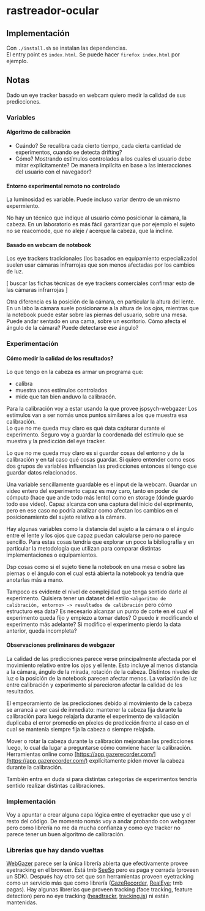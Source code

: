 # rastreador-ocular

## Implementación

Con `./install.sh` se instalan las dependencias.  
El entry point es `index.html`.
Se puede hacer `firefox index.html` por ejemplo.

## Notas

Dado un eye tracker basado en webcam quiero medir la calidad de sus
predicciones.

### Variables

#### Algoritmo de calibración

- Cuándo?
Se recalibra cada cierto tiempo, cada cierta cantidad de experimentos, cuando
se detecta drifting?
- Cómo?
Mostrando estímulos controlados a los cuales el usuario debe mirar
explícitamente?
De manera implícita en base a las interacciones del usuario con el navegador?

#### Entorno experimental remoto no controlado

La luminosidad es variable.
Puede incluso variar dentro de un mismo expermiento.

No hay un técnico que indique al usuario cómo posicionar la cámara, la cabeza.
En un laboratorio es más fácil garantizar que por ejemplo el sujeto no se
reacomode, que no aleje / acerque la cabeza, que la incline.

#### Basado en webcam de notebook

Los eye trackers tradicionales (los basados en equipamiento especializado)
suelen usar cámaras infrarrojas que son menos afectadas por los cambios de luz.

[
  buscar las fichas técnicas de eye trackers comerciales
  confirmar esto de las cámaras infrarrojas
]

Otra diferencia es la posición de la cámara, en particular la altura del lente.
En un labo la cámara suele posicionarse a la altura de los ojos, mientras que la
notebook puede estar sobre las piernas del usuario, sobre una mesa.
Puede andar sentado en una cama, sobre un escritorio.
Cómo afecta el ángulo de la cámara? Puede detectarse ese ángulo?

### Experimentación

#### Cómo medir la calidad de los resultados?

Lo que tengo en la cabeza es armar un programa que:
- calibra
- muestra unos estímulos controlados
- mide que tan bien anduvo la calibracón.

Para la calibración voy a estar usando la que provee jspsych-webgazer
Los estímulos van a ser nomás unos puntos similares a los que muestra esa
calibración.  
Lo que no me queda muy claro es qué data caṕturar durante el experimento.
Seguro voy a guardar la coordenada del estímulo que se muestra y la predicción
del eye tracker.

Lo que no me queda muy claro es si guardar cosas del entorno y de la calibración
y en tal caso qué cosas guardar.
Si quiero entender como esos dos grupos de variables influencian las
predicciones entonces sí tengo que guardar datos relacionados.

Una variable sencillamente guardable es el input de la webcam.
Guardar un video entero del experimento capaz es muy caro, tanto en poder de
cómputo (hace que ande todo más lento) como en storage (dónde guardo todo ese
video).
Capaz alcanza con una captura del inicio del exprimento, pero en ese caso no
podría analizar como afectan los cambios en el posicionamiento del sujeto
relativo a la cámara.

Hay algunas variables como la distancia del sujeto a la cámara o el ángulo entre
el lente y los ojos que capaz puedan calcularse pero no parece sencillo.
Para estas cosas tendría que explorar un poco la bibliografía y en particular la
metodología que utilizan para comparar distintas implementaciones o
equipamientos.

Dsp cosas como si el sujeto tiene la notebook en una mesa o sobre las piernas o
el ángulo con el cual está abierta la notebook ya tendría que anotarlas más a
mano.

Tampoco es evidente el nivel de complejidad que tenga sentido darle al
experimento.
Quisiera tener un dataset del estilo
`<algoritmo de calibración, entorno> -> resultados de calibración`
pero cómo estructuro esa data?
Es necesario alcanzar un punto de corte en el cual el experimento queda fijo y
empiezo a tomar datos?
O puedo ir modificando el experimento más adelante?
Si modifico el experimento pierdo la data anterior, queda incompleta?

#### Observaciones preliminares de webgazer

La calidad de las predicciones parece verse principalmente afectada por el
movimiento relativo entre los ojos y el lente.
Esto incluye al menos distancia a la cámara, ángulo de la mirada, rotación de la
cabeza.
Distintos niveles de luz o la posición de la notebook parecen afectar menos.
La variación de luz entre calibración y experimento sí parecieron afectar la
calidad de los resultados.

El empeoramiento de las predicciones debido al movimiento de la cabeza se
arrancá a ver casi de inmediato:
mantener la cabeza fija durante la calibración para luego relajarla durante el
experimento de validación duplicaba el error promedio en píxeles de predicción
frente al caso en el cual se mantenía siempre fija la cabeza o siempre relajada.

Mover o rotar la cabeza durante la calibración mejoraban las predicciones luego,
lo cual da lugar a preguntarse cómo conviene hacer la calibración.
Herramientas online como
[https://app.gazerecorder.com/](https://app.gazerecorder.com/)
explícitamente piden mover la cabeza durante la calibración.

También entra en duda si para distintas categorías de experimentos tendría
sentido realizar distintas calibraciones.

### Implementación

Voy a apuntar a crear alguna capa lógica entre el eyetracker que use y el resto
del código.
De momento nomás voy a andar probando con webgazer pero como librería no me da
mucha confianza y como eye tracker no parece tener un buen algoritmo de
calibración.

### Librerías que hay dando vueltas

[WebGazer](https://webgazer.cs.brown.edu/) parece ser la única librería abierta
que efectivamente provee eyetracking en el browser.
Está tmb [SeeSo](https://seeso.io/) pero es paga y cerrada (proveen un SDK).
Después hay otro set que son herramientas proveen eyetracking como un servicio
más que como librería ([GazeRecorder](https://app.gazerecorder.com/), 
[RealEye](https://www.realeye.io/); tmb pagas).
Hay algunas librerías que proveen tracking (face tracking, feature detection)
pero no eye tracking ([headtrackr](https://github.com/auduno/headtrackr),
[tracking.js](https://github.com/eduardolundgren/tracking.js/)) ni están
mantenidas.

